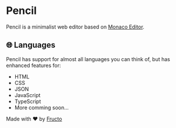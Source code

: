 # Pencil

Pencil is a minimalist web editor based on [Monaco Editor](https://microsoft.github.io/monaco-editor/).

## 🌐 Languages

Pencil has support for almost all languages you can think of,
but has enhanced features for:

* HTML
* CSS
* JSON
* JavaScript
* TypeScript
* More comming soon...

Made with ❤ by [Fructo](https://fructo.land)
